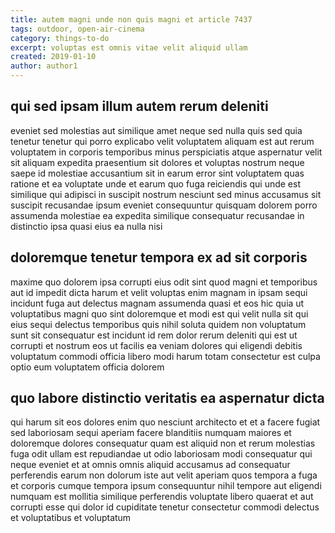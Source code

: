 ```yaml
---
title: autem magni unde non quis magni et article 7437
tags: outdoor, open-air-cinema
category: things-to-do
excerpt: voluptas est omnis vitae velit aliquid ullam
created: 2019-01-10
author: author1
---
```


## qui sed ipsam illum autem rerum deleniti

eveniet sed molestias aut similique amet neque sed nulla quis sed quia tenetur tenetur qui porro explicabo velit voluptatem aliquam est aut rerum voluptatem in corporis temporibus minus perspiciatis atque aspernatur velit sit aliquam expedita praesentium sit dolores et voluptas nostrum neque saepe id molestiae accusantium sit in earum error sint voluptatem quas ratione et ea voluptate unde et earum quo fuga reiciendis qui unde est similique qui adipisci in suscipit nostrum nesciunt sed minus accusamus sit suscipit recusandae ipsum eveniet consequuntur quisquam dolorem porro assumenda molestiae ea expedita similique consequatur recusandae in distinctio ipsa quasi eius ea nulla nisi

## doloremque tenetur tempora ex ad sit corporis

maxime quo dolorem ipsa corrupti eius odit sint quod magni et temporibus aut id impedit dicta harum et velit voluptas enim magnam in ipsam sequi incidunt fuga aut delectus magnam assumenda quasi et eos hic quia ut voluptatibus magni quo sint doloremque et modi est qui velit nulla sit qui eius sequi delectus temporibus quis nihil soluta quidem non voluptatum sunt sit consequatur est incidunt id rem dolor rerum deleniti qui est ut corrupti et nostrum eos ut facilis ea veniam dolores qui eligendi debitis voluptatum commodi officia libero modi harum totam consectetur est culpa optio eum voluptatem officia dolorem

## quo labore distinctio veritatis ea aspernatur dicta

qui harum sit eos dolores enim quo nesciunt architecto et et a facere fugiat sed laboriosam sequi aperiam facere blanditiis numquam maiores et doloremque dolores consequatur quam est aliquid non et rerum molestias fuga odit ullam est repudiandae ut odio laboriosam modi consequatur qui neque eveniet et at omnis omnis aliquid accusamus ad consequatur perferendis earum non dolorum iste aut velit aperiam quos tempora a fuga et corporis cumque tempora ipsum consequuntur nihil tempore aut eligendi numquam est mollitia similique perferendis voluptate libero quaerat et aut corrupti esse qui dolor id cupiditate tenetur consectetur commodi delectus et voluptatibus et voluptatum
